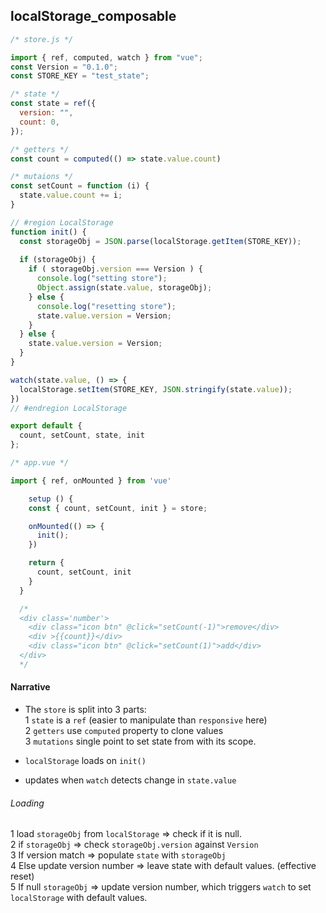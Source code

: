 ## localStorage_composable

``` js
/* store.js */

import { ref, computed, watch } from "vue";
const Version = "0.1.0";
const STORE_KEY = "test_state";

/* state */
const state = ref({
  version: "",
  count: 0,
});

/* getters */
const count = computed(() => state.value.count)

/* mutaions */
const setCount = function (i) {
  state.value.count += i;
}

// #region LocalStorage 
function init() {
  const storageObj = JSON.parse(localStorage.getItem(STORE_KEY));
      
  if (storageObj) {
    if ( storageObj.version === Version ) {
      console.log("setting store");
      Object.assign(state.value, storageObj);
    } else {
      console.log("resetting store");
      state.value.version = Version;
    }
  } else {
    state.value.version = Version;
  }
}

watch(state.value, () => {
  localStorage.setItem(STORE_KEY, JSON.stringify(state.value));
})
// #endregion LocalStorage 

export default { 
  count, setCount, state, init 
};
```

``` js
/* app.vue */

import { ref, onMounted } from 'vue'

    setup () {      
    const { count, setCount, init } = store;

    onMounted(() => {
      init();
    })

    return {
      count, setCount, init
    }
  }

  /* 
  <div class='number'>
    <div class="icon btn" @click="setCount(-1)">remove</div>
    <div >{{count}}</div>
    <div class="icon btn" @click="setCount(1)">add</div>    
  </div>
  */
  ```
  
  #### Narrative
* The `store` is split into 3 parts:  
  1  `state` is a `ref` (easier to manipulate than `responsive` here)  
  2  `getters` use `computed` property to clone values  
  3 `mutations` single point to set state from with its scope.  
  
* `localStorage` loads on `init()` 
* updates when `watch` detects change in `state.value`

###### Loading
1 load `storageObj` from `localStorage` => check if it is null.  
2 if `storageObj` => check `storageObj.version` against `Version`  
3 If version match => populate `state` with `storageObj`  
4 Else update version number => leave state with default values. (effective reset)  
5 If null `storageObj` => update version number, which triggers `watch` to set `localStorage` with default values.  
  
